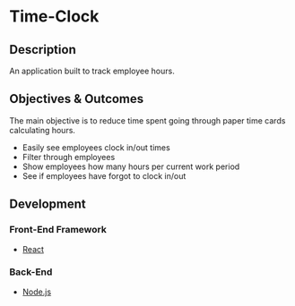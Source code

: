 # Time-Clock

## Description

An application built to track employee hours.

## Objectives & Outcomes

The main objective is to reduce time spent going through paper time cards calculating hours.

- Easily see employees clock in/out times
- Filter through employees
- Show employees how many hours per current work period
- See if employees have forgot to clock in/out

## Development

### Front-End Framework

- [React](https://github.com/facebook/create-react-app)

### Back-End

- [Node.js](https://nodejs.org/en)
